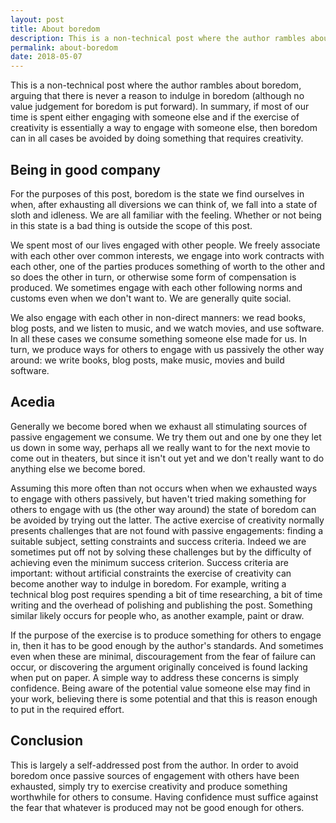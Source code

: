 ```yaml
---
layout: post
title: About boredom
description: This is a non-technical post where the author rambles about boredom, arguing that there is never a reason to indulge in boredom
permalink: about-boredom
date: 2018-05-07
---
```


This is a non-technical post where the author rambles about boredom, arguing that there is never a reason to indulge in boredom (although no value judgement for boredom is put forward). In summary, if most of our time is spent either engaging with someone else and if the exercise of creativity is essentially a way to engage with someone else, then boredom can in all cases be avoided by doing something that requires creativity.

## Being in good company

For the purposes of this post, boredom is the state we find ourselves in when, after exhausting all diversions we can think of, we fall into a state of sloth and idleness. We are all familiar with the feeling. Whether or not being in this state is a bad thing is outside the scope of this post.

We spent most of our lives engaged with other people. We freely associate with each other over common interests, we engage into work contracts with each other, one of the parties produces something of worth to the other and so does the other in turn, or otherwise some form of compensation is produced. We sometimes engage with each other following norms and customs even when we don't want to. We are generally quite social.

We also engage with each other in non-direct manners: we read books, blog posts, and we listen to music, and we watch movies, and use software. In all these cases we consume something someone else made for us. In turn, we produce ways for others to engage with us passively the other way around: we write books, blog posts, make music, movies and build software.

## Acedia

Generally we become bored when we exhaust all stimulating sources of passive engagement we consume. We try them out and one by one they let us down in some way, perhaps all we really want to for the next movie to come out in theaters, but since it isn't out yet and we don't really want to do anything else we become bored.

Assuming this more often than not occurs when when we exhausted ways to engage with others passively, but haven't tried making something for others to engage with us (the other way around) the state of boredom can be avoided by trying out the latter. The active exercise of creativity normally presents challenges that are not found with passive engagements: finding a suitable subject, setting constraints and success criteria. Indeed we are sometimes put off not by solving these challenges but by the difficulty of achieving even the minimum success criterion. Success criteria are important: without artificial constraints the exercise of creativity can become another way to indulge in boredom. For example, writing a technical blog post requires spending a bit of time researching, a bit of time writing and the overhead of polishing and publishing the post. Something similar likely occurs for people who, as another example, paint or draw.

If the purpose of the exercise is to produce something for others to engage in, then it has to be good enough by the author's standards. And sometimes even when these are minimal, discouragement from the fear of failure can occur, or discovering the argument originally conceived is found lacking when put on paper. A simple way to address these concerns is simply confidence. Being aware of the potential value someone else may find in your work, believing there is some potential and that this is reason enough to put in the required effort.

## Conclusion

This is largely a self-addressed post from the author. In order to avoid boredom once passive sources of engagement with others have been exhausted, simply try to exercise creativity and produce something worthwhile for others to consume. Having confidence must suffice against the fear that whatever is produced may not be good enough for others.
